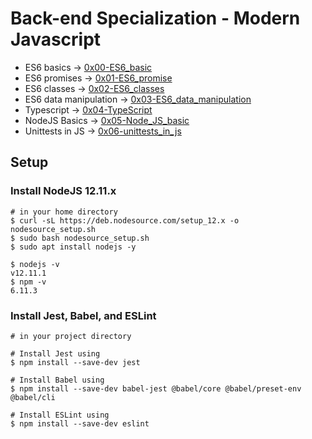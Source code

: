# Back-end Specialization - Modern Javascript
* ES6 basics -> [0x00-ES6_basic](./0x00-ES6_basic)
* ES6 promises -> [0x01-ES6_promise](./0x01-ES6_promise)
* ES6 classes -> [0x02-ES6_classes](./0x02-ES6_classes)
* ES6 data manipulation -> [0x03-ES6_data_manipulation](./0x03-ES6_data_manipulation)
* Typescript -> [0x04-TypeScript](./0x04-TypeScript)
* NodeJS Basics -> [0x05-Node_JS_basic](./0x05-Node_JS_basic)
* Unittests in JS -> [0x06-unittests_in_js](./0x06-unittests_in_js)

## Setup
### Install NodeJS 12.11.x
```
# in your home directory
$ curl -sL https://deb.nodesource.com/setup_12.x -o nodesource_setup.sh
$ sudo bash nodesource_setup.sh
$ sudo apt install nodejs -y

$ nodejs -v
v12.11.1
$ npm -v
6.11.3
```

### Install Jest, Babel, and ESLint
```
# in your project directory

# Install Jest using
$ npm install --save-dev jest

# Install Babel using
$ npm install --save-dev babel-jest @babel/core @babel/preset-env @babel/cli

# Install ESLint using
$ npm install --save-dev eslint
```

